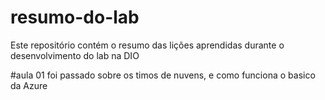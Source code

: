 # resumo-do-lab
Este repositório contém o resumo das lições aprendidas durante o desenvolvimento do lab na DIO

#aula 01 
foi passado sobre os timos de nuvens, e como funciona o basico  da Azure 
